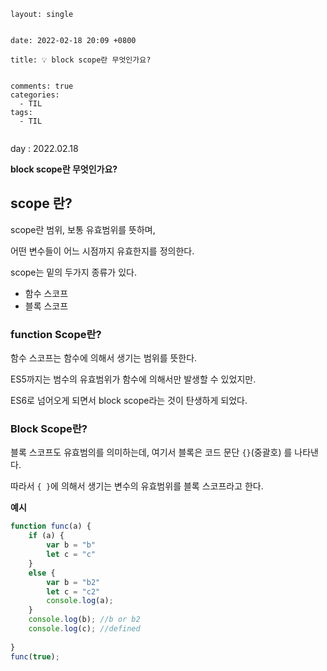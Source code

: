 ```
layout: single


date: 2022-02-18 20:09 +0800

title: 💡 block scope란 무엇인가요?

  
comments: true
categories: 
  - TIL
tags: 
  - TIL
  

```

day : 2022.02.18

**block scope란 무엇인가요?**



## scope 란?

scope란 범위, 보통 유효범위를 뜻하며, 

어떤 변수들이 어느 시점까지 유효한지를 정의한다. 

scope는 밑의 두가지 종류가 있다. 

- 함수 스코프
- 블록 스코프



### function Scope란?

함수 스코프는 함수에 의해서 생기는 범위를 뜻한다.

ES5까지는 범수의 유효범위가 함수에 의해서만 발생할 수 있었지만. 

ES6로 넘어오게 되면서 block scope라는 것이 탄생하게 되었다. 



### Block Scope란?

블록 스코프도 유효범의를 의미하는데, 여기서 블록은 코드 문단 `{}`(중괄호) 를 나타낸다. 

따라서 `{ }`에 의해서 생기는 변수의 유효범위를 블록 스코프라고 한다. 



**예시**

```js
function func(a) { 
    if (a) { 
        var b = "b"
        let c = "c"
    } 
    else { 
        var b = "b2"
        let c = "c2"
        console.log(a); 
    } 
    console.log(b);	//b or b2 
    console.log(c); //defined
    
} 
func(true);
```

